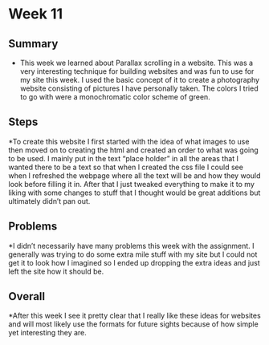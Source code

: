 # Week 11

## Summary
* This week we learned about Parallax scrolling in a website. This was a very interesting technique for building websites and was fun to use for my site this week. I used the basic concept of it to create a photography website consisting of pictures I have personally taken. The colors I tried to go with were a monochromatic color scheme of green.
## Steps
*To create this website I first started with the idea of what images to use then moved on to creating the html and created an order to what was going to be used. I mainly put in the text “place holder” in all the areas that I wanted there to be a text so that when I created the css file I could see when I refreshed the webpage where all the text will be and how they would look before filling it in. After that I just tweaked everything to make it to my liking with some changes to stuff that I thought would be great additions but ultimately didn’t pan out.
## Problems
*I didn’t necessarily have many problems this week with the assignment. I generally was trying to do some extra mile stuff with my site but I could not get it to look how I imagined so I ended up dropping the extra ideas and just left the site how it should be.
## Overall
*After this week I see it pretty clear that I really like these ideas for websites and will most likely use the formats for future sights because of how simple yet interesting they are.
